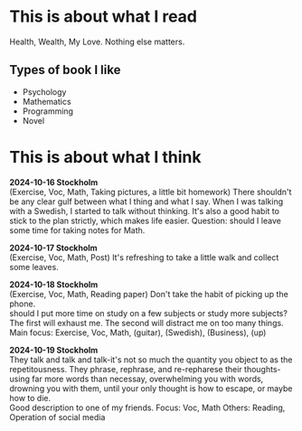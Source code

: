 # This is about what I read
Health, Wealth, My Love. Nothing else matters.

## Types of book I like
* Psychology
* Mathematics
* Programming
* Novel

# This is about what I think
**2024-10-16 Stockholm**\
(Exercise, Voc, Math, Taking pictures, a little bit homework)
There shouldn't be any clear gulf between what I thing and what I say. When I was talking with a Swedish, I started to talk without thinking. It's also a good habit to stick to the plan strictly, which makes life easier.
Question: should I leave some time for taking notes for Math.

**2024-10-17 Stockholm**\
(Exercise, Voc, Math, Post)
It's refreshing to take a little walk and collect some leaves.

**2024-10-18 Stockholm**\
(Exercise, Voc, Math, Reading paper)
Don't take the habit of picking up the phone. \
should I put more time on study on a few subjects or study more subjects? The first will exhaust me. The second will distract me on too many things. 
Main focus: Exercise, Voc, Math, (guitar), (Swedish), (Business), (up)

**2024-10-19 Stockholm**\
They talk and talk and talk-it's not so much the quantity you object to as the repetitousness. They phrase, rephrase, and re-repharese their thoughts-using far more words than necessay, overwhelming you with words, drowning you with them, until your only thought is how to escape, or maybe how to die. \
Good description to one of my friends.
Focus: Voc, Math
Others: Reading, Operation of social media

